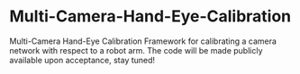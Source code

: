 # Multi-Camera-Hand-Eye-Calibration
Multi-Camera Hand-Eye Calibration Framework for calibrating a camera network with respect to a robot arm.
The code will be made publicly available upon acceptance, stay tuned!
